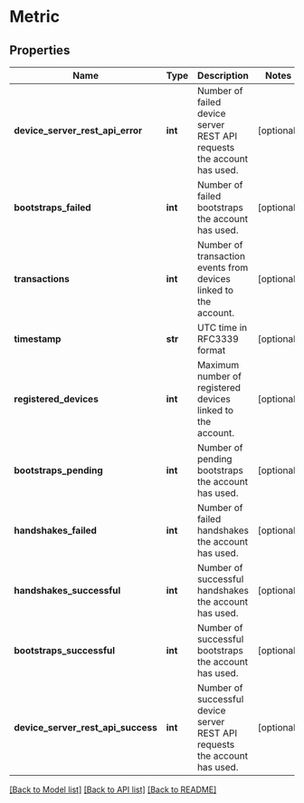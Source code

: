 # Metric

## Properties
Name | Type | Description | Notes
------------ | ------------- | ------------- | -------------
**device_server_rest_api_error** | **int** | Number of failed device server REST API requests the account has used. | [optional] 
**bootstraps_failed** | **int** | Number of failed bootstraps the account has used. | [optional] 
**transactions** | **int** | Number of transaction events from devices linked to the account. | [optional] 
**timestamp** | **str** | UTC time in RFC3339 format | [optional] 
**registered_devices** | **int** | Maximum number of registered devices linked to the account. | [optional] 
**bootstraps_pending** | **int** | Number of pending bootstraps the account has used. | [optional] 
**handshakes_failed** | **int** | Number of failed handshakes the account has used. | [optional] 
**handshakes_successful** | **int** | Number of successful handshakes the account has used. | [optional] 
**bootstraps_successful** | **int** | Number of successful bootstraps the account has used. | [optional] 
**device_server_rest_api_success** | **int** | Number of successful device server REST API requests the account has used. | [optional] 

[[Back to Model list]](../README.md#documentation-for-models) [[Back to API list]](../README.md#documentation-for-api-endpoints) [[Back to README]](../README.md)


